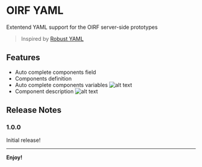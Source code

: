 # OIRF YAML
Extentend YAML support for the OIRF server-side prototypes
> Inspired by [Robust YAML](https://marketplace.visualstudio.com/items?itemName=slava0135.robust-yaml)

## Features

- Auto complete components field
- Components definition
- Auto complete components variables
![alt text](image-1.png)
- Component description
![alt text](image.png)

## Release Notes

### 1.0.0

Initial release!

---

**Enjoy!**
